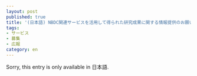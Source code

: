 ```yaml
---
layout: post
published: true
title: '(日本語) NBDC関連サービスを活用して得られた研究成果に関する情報提供のお願い'
tags:
- サービス
- 募集
- 広報
category: en
---
```

Sorry, this entry is only available in 日本語.